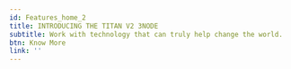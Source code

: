 ```yaml
---
id: Features_home_2
title: INTRODUCING THE TITAN V2 3NODE
subtitle: Work with technology that can truly help change the world.
btn: Know More
link: ''
---
```


